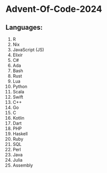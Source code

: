 # Advent-Of-Code-2024

## Languages:
1. R
2. Nix
3. JavaScript (JS)
4. Elixir
5. C#
6. Ada
7. Bash
8. Rust
9. Lua
10. Python
11. Scala
12. Swift
13. C++
14. Go
15. C
16. Kotlin
17. Dart
18. PHP
19. Haskell
20. Ruby
21. SQL
22. Perl
23. Java
24. Julia
25. Assembly
